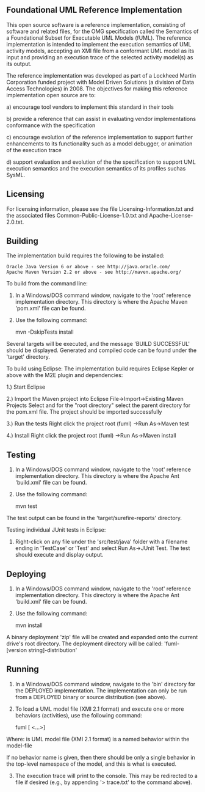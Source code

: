 Foundational UML Reference Implementation
-----------------------------------------

This open source software is a reference implementation, consisting of software
and related files, for the OMG specification called the Semantics of a
Foundational Subset for Executable UML Models (fUML). The reference
implementation is intended to implement the execution semantics of UML activity
models, accepting an XMI file from a conformant UML model as its input and
providing an execution trace of the selected activity model(s) as its output.

The reference implementation was developed as part of a Lockheed Martin
Corporation funded project with Model Driven Solutions (a division of Data
Access Technologies) in 2008. The objectives for making this reference
implementation open source are to:

a) encourage tool vendors to implement this standard in their tools

b) provide a reference that can assist in evaluating vendor implementations
conformance with the specification

c) encourage evolution of the reference implementation to support further
enhancements to its functionality such as a model debugger, or animation of the
execution trace

d) support evaluation and evolution of the the specification to support UML
execution semantics and the execution semantics of its profiles suchas SysML.

Licensing
---------

For licensing information, please see the file Licensing-Information.txt and the
associated files Common-Public-License-1.0.txt and Apache-License-2.0.txt.

Building
--------

The implementation build requires the following to be installed:

    Oracle Java Version 6 or above - see http://java.oracle.com/
    Apache Maven Version 2.2 or above - see http://maven.apache.org/

To build from the command line:

1. In a Windows/DOS command window, navigate to the 'root' reference
implementation directory.
This directory is where the Apache Maven 'pom.xml' file can be found.

2. Use the following command:

    mvn -DskipTests install

Several targets will be executed, and the message 'BUILD SUCCESSFUL' should
be displayed. Generated and compiled code can be found under the 'target'
directory.

To build using Eclipse:
    The implementation build requires Eclipse Kepler or above with the M2E plugin and dependencies:

1.) Start Eclipse

2.) Import the Maven project into Eclipse
    File->Import->Existing Maven Projects
    Select <Next> and for the "root directory" select the parent directory for the pom.xml file.
    The project should be imported successfully

3.) Run the tests
    Right click the project root (fuml)
    ->Run As->Maven test

4.) Install
    Right click the project root (fuml)
    ->Run As->Maven install


Testing
-------

1. In a Windows/DOS command window, navigate to the 'root' reference
implementation directory. This directory is where the Apache Ant 'build.xml'
file can be found.

2. Use the following command:

    mvn test

The test output can be found in the 'target/surefire-reports'
directory. 


Testing individual JUnit tests in Eclipse: 

1. Right-click on any file under the 'src/test/java' folder with a filename ending in
'TestCase' or 'Test' and select Run As->JUnit Test. The test should execute and
display output.


Deploying
---------

1. In a Windows/DOS command window, navigate to the 'root' reference
implementation directory. This directory is where the Apache Ant 'build.xml' 
file can be found.

2. Use the following command:

    mvn install

A binary deployment 'zip' file will be created and expanded onto the current
drive's root directory. The deployment directory will be called: 
'fuml-[version string]-distribution' 



Running
-------

1. In a Windows/DOS command window, navigate to the 'bin' directory for the
DEPLOYED implementation. The implementation can only be run from a DEPLOYED
binary or source distribution (see above).

2. To load a UML model file (XMI 2.1 format) and execute one or more behaviors
(activities), use the following command:

    fuml <model-file> [<behavior-name> <behavior-name> <behavior-name> \<...>]

Where:
     <model-file> is UML model file (XMI 2.1 format)
     <behavior-name> is a named behavior within the model-file

If no behavior name is given, then there should be only a single behavior in the
top-level namespace of the model, and this is what is executed.

3. The execution trace will print to the console. This may be redirected to a
file if desired (e.g., by appending '> trace.txt' to the command above).

